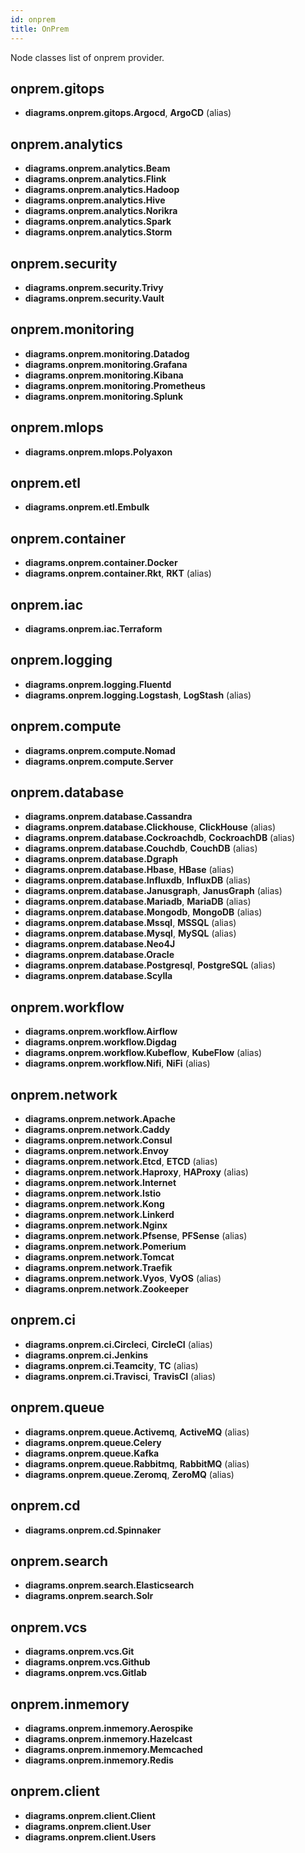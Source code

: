 ```yaml
---
id: onprem
title: OnPrem
---
```


Node classes list of onprem provider.

## onprem.gitops

- **diagrams.onprem.gitops.Argocd**, **ArgoCD** (alias)

## onprem.analytics

- **diagrams.onprem.analytics.Beam**
- **diagrams.onprem.analytics.Flink**
- **diagrams.onprem.analytics.Hadoop**
- **diagrams.onprem.analytics.Hive**
- **diagrams.onprem.analytics.Norikra**
- **diagrams.onprem.analytics.Spark**
- **diagrams.onprem.analytics.Storm**

## onprem.security

- **diagrams.onprem.security.Trivy**
- **diagrams.onprem.security.Vault**

## onprem.monitoring

- **diagrams.onprem.monitoring.Datadog**
- **diagrams.onprem.monitoring.Grafana**
- **diagrams.onprem.monitoring.Kibana**
- **diagrams.onprem.monitoring.Prometheus**
- **diagrams.onprem.monitoring.Splunk**

## onprem.mlops

- **diagrams.onprem.mlops.Polyaxon**

## onprem.etl

- **diagrams.onprem.etl.Embulk**

## onprem.container

- **diagrams.onprem.container.Docker**
- **diagrams.onprem.container.Rkt**, **RKT** (alias)

## onprem.iac

- **diagrams.onprem.iac.Terraform**

## onprem.logging

- **diagrams.onprem.logging.Fluentd**
- **diagrams.onprem.logging.Logstash**, **LogStash** (alias)

## onprem.compute

- **diagrams.onprem.compute.Nomad**
- **diagrams.onprem.compute.Server**

## onprem.database

- **diagrams.onprem.database.Cassandra**
- **diagrams.onprem.database.Clickhouse**, **ClickHouse** (alias)
- **diagrams.onprem.database.Cockroachdb**, **CockroachDB** (alias)
- **diagrams.onprem.database.Couchdb**, **CouchDB** (alias)
- **diagrams.onprem.database.Dgraph**
- **diagrams.onprem.database.Hbase**, **HBase** (alias)
- **diagrams.onprem.database.Influxdb**, **InfluxDB** (alias)
- **diagrams.onprem.database.Janusgraph**, **JanusGraph** (alias)
- **diagrams.onprem.database.Mariadb**, **MariaDB** (alias)
- **diagrams.onprem.database.Mongodb**, **MongoDB** (alias)
- **diagrams.onprem.database.Mssql**, **MSSQL** (alias)
- **diagrams.onprem.database.Mysql**, **MySQL** (alias)
- **diagrams.onprem.database.Neo4J**
- **diagrams.onprem.database.Oracle**
- **diagrams.onprem.database.Postgresql**, **PostgreSQL** (alias)
- **diagrams.onprem.database.Scylla**

## onprem.workflow

- **diagrams.onprem.workflow.Airflow**
- **diagrams.onprem.workflow.Digdag**
- **diagrams.onprem.workflow.Kubeflow**, **KubeFlow** (alias)
- **diagrams.onprem.workflow.Nifi**, **NiFi** (alias)

## onprem.network

- **diagrams.onprem.network.Apache**
- **diagrams.onprem.network.Caddy**
- **diagrams.onprem.network.Consul**
- **diagrams.onprem.network.Envoy**
- **diagrams.onprem.network.Etcd**, **ETCD** (alias)
- **diagrams.onprem.network.Haproxy**, **HAProxy** (alias)
- **diagrams.onprem.network.Internet**
- **diagrams.onprem.network.Istio**
- **diagrams.onprem.network.Kong**
- **diagrams.onprem.network.Linkerd**
- **diagrams.onprem.network.Nginx**
- **diagrams.onprem.network.Pfsense**, **PFSense** (alias)
- **diagrams.onprem.network.Pomerium**
- **diagrams.onprem.network.Tomcat**
- **diagrams.onprem.network.Traefik**
- **diagrams.onprem.network.Vyos**, **VyOS** (alias)
- **diagrams.onprem.network.Zookeeper**

## onprem.ci

- **diagrams.onprem.ci.Circleci**, **CircleCI** (alias)
- **diagrams.onprem.ci.Jenkins**
- **diagrams.onprem.ci.Teamcity**, **TC** (alias)
- **diagrams.onprem.ci.Travisci**, **TravisCI** (alias)

## onprem.queue

- **diagrams.onprem.queue.Activemq**, **ActiveMQ** (alias)
- **diagrams.onprem.queue.Celery**
- **diagrams.onprem.queue.Kafka**
- **diagrams.onprem.queue.Rabbitmq**, **RabbitMQ** (alias)
- **diagrams.onprem.queue.Zeromq**, **ZeroMQ** (alias)

## onprem.cd

- **diagrams.onprem.cd.Spinnaker**

## onprem.search

- **diagrams.onprem.search.Elasticsearch**
- **diagrams.onprem.search.Solr**

## onprem.vcs

- **diagrams.onprem.vcs.Git**
- **diagrams.onprem.vcs.Github**
- **diagrams.onprem.vcs.Gitlab**

## onprem.inmemory

- **diagrams.onprem.inmemory.Aerospike**
- **diagrams.onprem.inmemory.Hazelcast**
- **diagrams.onprem.inmemory.Memcached**
- **diagrams.onprem.inmemory.Redis**

## onprem.client

- **diagrams.onprem.client.Client**
- **diagrams.onprem.client.User**
- **diagrams.onprem.client.Users**
